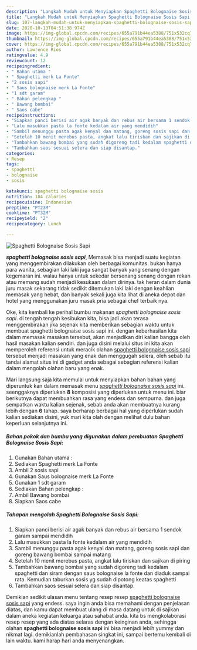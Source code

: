 ```yaml
---
description: "Langkah Mudah untuk Menyiapkan Spaghetti Bolognaise Sosis Sapi Lezat"
title: "Langkah Mudah untuk Menyiapkan Spaghetti Bolognaise Sosis Sapi Lezat"
slug: 107-langkah-mudah-untuk-menyiapkan-spaghetti-bolognaise-sosis-sapi-lezat
date: 2020-10-13T04:51:38.974Z
image: https://img-global.cpcdn.com/recipes/655a791b44ea5388/751x532cq70/spaghetti-bolognaise-sosis-sapi-foto-resep-utama.jpg
thumbnail: https://img-global.cpcdn.com/recipes/655a791b44ea5388/751x532cq70/spaghetti-bolognaise-sosis-sapi-foto-resep-utama.jpg
cover: https://img-global.cpcdn.com/recipes/655a791b44ea5388/751x532cq70/spaghetti-bolognaise-sosis-sapi-foto-resep-utama.jpg
author: Lawrence Rios
ratingvalue: 4.9
reviewcount: 12
recipeingredient:
- " Bahan utama "
- " Spaghetti merk La Fonte"
- "2 sosis sapi"
- " Saus bolognaise merk La Fonte"
- "1 sdt garam"
- " Bahan pelengkap "
- " Bawang bombai"
- " Saos cabe"
recipeinstructions:
- "Siapkan panci berisi air agak banyak dan rebus air bersama 1 sendok garam sampai mendidih"
- "Lalu masukkan pasta la fonte kedalam air yang mendidih"
- "Sambil menunggu pasta agak kenyal dan matang, goreng sosis sapi dan goreng bawang bombai sampai matang"
- "Setelah 10 menit merebus pasta, angkat lalu tiriskan dan sajikan di piring"
- "Tambahkan bawang bombai yang sudah digoreng tadi kedalam spaghetti dan siram dengan saus bolognaise la fonte dan diaduk sampai rata. Kemudian taburkan sosis yg sudah dipotong keatas spaghetti"
- "Tambahkan saos sesuai selera dan siap disantap."
categories:
- Resep
tags:
- spaghetti
- bolognaise
- sosis

katakunci: spaghetti bolognaise sosis 
nutrition: 184 calories
recipecuisine: Indonesian
preptime: "PT23M"
cooktime: "PT32M"
recipeyield: "2"
recipecategory: Lunch

---
```



![Spaghetti Bolognaise Sosis Sapi](https://img-global.cpcdn.com/recipes/655a791b44ea5388/751x532cq70/spaghetti-bolognaise-sosis-sapi-foto-resep-utama.jpg)

<b><i>spaghetti bolognaise sosis sapi</i></b>, Memasak bisa menjadi suatu kegiatan yang menggembirakan dilakukan oleh berbagai komunitas. bukan hanya para wanita, sebagian laki laki juga sangat banyak yang senang dengan kegemaran ini. walau hanya untuk sekedar bersenang senang dengan rekan atau memang sudah menjadi kesukaan dalam dirinya. tak heran dalam dunia juru masak sekarang tidak sedikit ditemukan laki laki dengan keahlian memasak yang hebat, dan banyak sekali juga kita lihat di aneka depot dan hotel yang menggunakan juru masak pria sebagai chef terbaik nya.



Oke, kita kembali ke perihal bumbu makanan <i>spaghetti bolognaise sosis sapi</i>. di tengah tengah kesibukan kita, bisa jadi akan terasa menggembirakan jika sejenak kita memberikan sebagian waktu untuk membuat spaghetti bolognaise sosis sapi ini. dengan keberhasilan kita dalam memasak masakan tersebut, akan menjadikan diri kalian bangga oleh hasil masakan kalian sendiri. dan juga disini melalui situs ini kita akan memperoleh referensi untuk meracik olahan <u>spaghetti bolognaise sosis sapi</u> tersebut menjadi masakan yang enak dan menggugah selera, oleh sebab itu tandai alamat situs ini di gadget anda sebagai sebagian referensi kalian dalam mengolah olahan baru yang enak.


Mari langsung saja kita memulai untuk menyiapkan bahan bahan yang diperuntuk kan dalam memasak menu <u><i>spaghetti bolognaise sosis sapi</i></u> ini. seenggaknya diperlukan <b>8</b> komposisi yang diperlukan untuk menu ini. biar berikutnya dapat membuahkan rasa yang endess dan sempurna. dan juga sempatkan waktu kalian sejenak, sebab anda akan membuatnya kurang lebih dengan <b>6</b> tahap. saya berharap berbagai hal yang diperlukan sudah kalian sediakan disini, yuk mari kita olah dengan melihat dulu bahan keperluan selanjutnya ini.

<!--inarticleads1-->

##### Bahan pokok dan bumbu yang digunakan dalam pembuatan Spaghetti Bolognaise Sosis Sapi:

1. Gunakan  Bahan utama :
1. Sediakan  Spaghetti merk La Fonte
1. Ambil 2 sosis sapi
1. Gunakan  Saus bolognaise merk La Fonte
1. Gunakan 1 sdt garam
1. Sediakan  Bahan pelengkap :
1. Ambil  Bawang bombai
1. Siapkan  Saos cabe




<!--inarticleads2-->

##### Tahapan mengolah Spaghetti Bolognaise Sosis Sapi:

1. Siapkan panci berisi air agak banyak dan rebus air bersama 1 sendok garam sampai mendidih
1. Lalu masukkan pasta la fonte kedalam air yang mendidih
1. Sambil menunggu pasta agak kenyal dan matang, goreng sosis sapi dan goreng bawang bombai sampai matang
1. Setelah 10 menit merebus pasta, angkat lalu tiriskan dan sajikan di piring
1. Tambahkan bawang bombai yang sudah digoreng tadi kedalam spaghetti dan siram dengan saus bolognaise la fonte dan diaduk sampai rata. Kemudian taburkan sosis yg sudah dipotong keatas spaghetti
1. Tambahkan saos sesuai selera dan siap disantap.




Demikian sedikit ulasan menu tentang resep resep <u>spaghetti bolognaise sosis sapi</u> yang endess. saya ingin anda bisa memahami dengan penjelasan diatas, dan kamu dapat membuat ulang di masa datang untuk di sajikan dalam aneka kegiatan keluarga atau sahabat anda. kita bs mengkolaborasi resep resep yang ada diatas selaras dengan keinginan anda, sehingga olahan <b>spaghetti bolognaise sosis sapi</b> ini bisa menjadi lebih yummy dan nikmat lagi. demikianlah pembahasan singkat ini, sampai bertemu kembali di lain waktu. kami harap hari anda menyenangkan.
